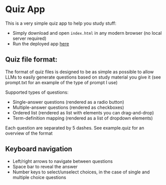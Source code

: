 # Quiz App

This is a very simple quiz app to help you study stuff:

- Simply download and open `index.html` in any modern browser (no local server required)
- Run the deployed app [here](https://quiz.qot.app/)

## Quiz file format:

The format of quiz files is designed to be as simple as possible to allow LLMs to easily generate questions based on study material you give it (see prompt.txt for an example of the type of prompt I use)

Supported types of questions:

- Single-answer questions (rendered as a radio button)
- Multiple-answer questions (rendered as checkboxes)
- Ordered list (rendered as list with elements you can drag-and-drop)
- Term-definition mapping (rendered as a list of dropdown elements)

Each question are separated by 5 dashes. See example.quiz for an overview of the format

## Keyboard navigation

- Left/right arrows to navigate between questions
- Space bar to reveal the answer
- Number keys to select/unselect choices, in the case of single and multiple choice questions
